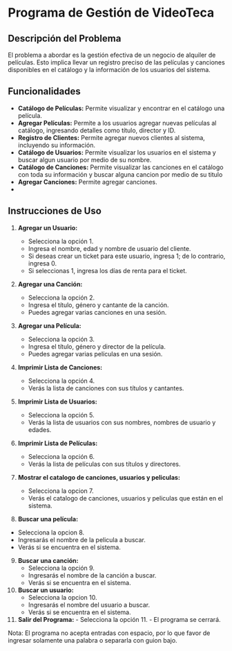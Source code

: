 # Programa de Gestión de VideoTeca

## Descripción del Problema

El problema a abordar es la gestión efectiva de un negocio de alquiler de películas. Esto implica llevar un registro preciso de las películas y canciones disponibles en el catálogo y la información de los usuarios del sistema.

## Funcionalidades

- **Catálogo de Películas:** Permite visualizar y encontrar en el catálogo una película.
- **Agregar Películas:** Permite a los usuarios agregar nuevas películas al catálogo, ingresando detalles como título, director y ID.
- **Registro de Clientes:** Permite agregar nuevos clientes al sistema, incluyendo su información.
- **Catálogo de Usuarios:** Permite visualizar los usuarios en el sistema y buscar algun usuario por medio de su nombre.
- **Catálogo de Canciones:** Permite visualizar las canciones en el catálogo con toda su información y buscar alguna cancion por medio de su titulo
- **Agregar Canciones:** Permite agregar canciones.
- 


## Instrucciones de Uso
1.  **Agregar un Usuario:**
    -   Selecciona la opción 1.
    -   Ingresa el nombre, edad y nombre de usuario del cliente.
    -   Si deseas crear un ticket para este usuario, ingresa 1; de lo contrario, ingresa 0.
    -   Si seleccionas 1, ingresa los días de renta para el ticket.
    
2.  **Agregar una Canción:**
    -   Selecciona la opción 2.
    -   Ingresa el título, género y cantante de la canción.
    -   Puedes agregar varias canciones en una sesión.
    
3.  **Agregar una Película:**
    -   Selecciona la opción 3.
    -   Ingresa el título, género y director de la película.
    -   Puedes agregar varias películas en una sesión.
    
4.  **Imprimir Lista de Canciones:**
    -   Selecciona la opción 4.
    -   Verás la lista de canciones con sus títulos y cantantes.
  
5.  **Imprimir Lista de Usuarios:**
    -   Selecciona la opción 5.
    -   Verás la lista de usuarios con sus nombres, nombres de usuario y edades.
    
6.  **Imprimir Lista de Películas:**
    -   Selecciona la opción 6.
    -   Verás la lista de películas con sus títulos y directores.
7.  **Mostrar el catalogo de canciones, usuarios y peliculas:** 
    - Selecciona la opcion 7.
    - Verás el catalogo de canciones, usuarios y peliculas que están en el sistema.
8.  **Buscar una película:**
   - Selecciona la opcion 8.
   - Ingresarás el nombre de la pelicula a buscar.
   - Verás si se encuentra en el sistema. 
9.  **Buscar una canción:**
     - Selecciona la opción 9.
     - Ingresarás el nombre de la canción a buscar.
     - Verás si se encuentra en el sistema.
10.  **Buscar un usuario:**
     - Selecciona la opcion 10.
     - Ingresarás el nombre del usuario a buscar.
     - Verás si se encuentra en el sistema.
11.  **Salir del Programa:** 
    -   Selecciona la opción 11.
    -   El programa se cerrará.

Nota: El programa no acepta entradas con espacio, por lo que favor de ingresar solamente una palabra o separarla con guion bajo. 
